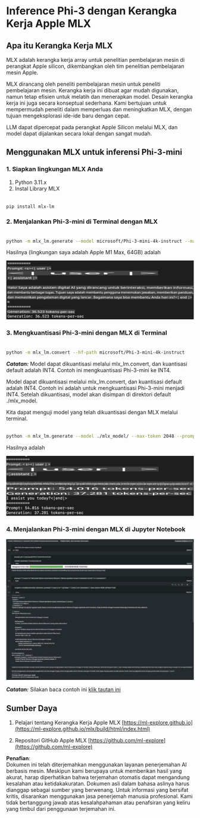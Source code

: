 # **Inference Phi-3 dengan Kerangka Kerja Apple MLX**

## **Apa itu Kerangka Kerja MLX**

MLX adalah kerangka kerja array untuk penelitian pembelajaran mesin di perangkat Apple silicon, dikembangkan oleh tim penelitian pembelajaran mesin Apple.

MLX dirancang oleh peneliti pembelajaran mesin untuk peneliti pembelajaran mesin. Kerangka kerja ini dibuat agar mudah digunakan, namun tetap efisien untuk melatih dan menerapkan model. Desain kerangka kerja ini juga secara konseptual sederhana. Kami bertujuan untuk mempermudah peneliti dalam memperluas dan meningkatkan MLX, dengan tujuan mengeksplorasi ide-ide baru dengan cepat.

LLM dapat dipercepat pada perangkat Apple Silicon melalui MLX, dan model dapat dijalankan secara lokal dengan sangat mudah.

## **Menggunakan MLX untuk inferensi Phi-3-mini**

### **1. Siapkan lingkungan MLX Anda**

1. Python 3.11.x  
2. Instal Library MLX  

```bash

pip install mlx-lm

```

### **2. Menjalankan Phi-3-mini di Terminal dengan MLX**

```bash

python -m mlx_lm.generate --model microsoft/Phi-3-mini-4k-instruct --max-token 2048 --prompt  "<|user|>\nCan you introduce yourself<|end|>\n<|assistant|>"

```

Hasilnya (lingkungan saya adalah Apple M1 Max, 64GB) adalah

![Terminal](../../../../../translated_images/01.0d0f100b646a4e4c4f1cd36c1a05727cd27f1e696ed642c06cf6e2c9bbf425a4.id.png)

### **3. Mengkuantisasi Phi-3-mini dengan MLX di Terminal**

```bash

python -m mlx_lm.convert --hf-path microsoft/Phi-3-mini-4k-instruct

```

***Catatan:*** Model dapat dikuantisasi melalui mlx_lm.convert, dan kuantisasi default adalah INT4. Contoh ini mengkuantisasi Phi-3-mini ke INT4.

Model dapat dikuantisasi melalui mlx_lm.convert, dan kuantisasi default adalah INT4. Contoh ini adalah untuk mengkuantisasi Phi-3-mini menjadi INT4. Setelah dikuantisasi, model akan disimpan di direktori default ./mlx_model.

Kita dapat menguji model yang telah dikuantisasi dengan MLX melalui terminal.

```bash

python -m mlx_lm.generate --model ./mlx_model/ --max-token 2048 --prompt  "<|user|>\nCan you introduce yourself<|end|>\n<|assistant|>"

```

Hasilnya adalah

![INT4](../../../../../translated_images/02.04e0be1f18a90a58ad47e0c9d9084ac94d0f1a8c02fa707d04dd2dfc7e9117c6.id.png)

### **4. Menjalankan Phi-3-mini dengan MLX di Jupyter Notebook**

![Notebook](../../../../../translated_images/03.0cf0092fe143357656bb5a7bc6427c41d8528d772d38a82d0b2693e2a3eeb16e.id.png)

***Catatan:*** Silakan baca contoh ini [klik tautan ini](../../../../../code/03.Inference/MLX/MLX_DEMO.ipynb)

## **Sumber Daya**

1. Pelajari tentang Kerangka Kerja Apple MLX [https://ml-explore.github.io](https://ml-explore.github.io/mlx/build/html/index.html)

2. Repositori GitHub Apple MLX [https://github.com/ml-explore](https://github.com/ml-explore)

**Penafian**:  
Dokumen ini telah diterjemahkan menggunakan layanan penerjemahan AI berbasis mesin. Meskipun kami berupaya untuk memberikan hasil yang akurat, harap diperhatikan bahwa terjemahan otomatis dapat mengandung kesalahan atau ketidakakuratan. Dokumen asli dalam bahasa aslinya harus dianggap sebagai sumber yang berwenang. Untuk informasi yang bersifat kritis, disarankan menggunakan jasa penerjemah manusia profesional. Kami tidak bertanggung jawab atas kesalahpahaman atau penafsiran yang keliru yang timbul dari penggunaan terjemahan ini.